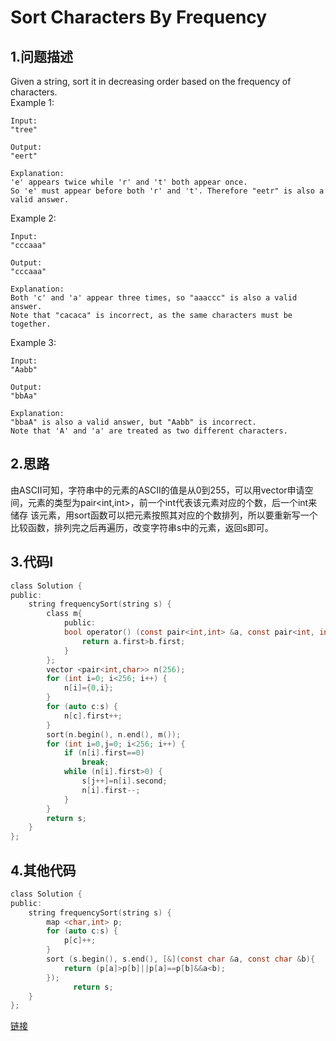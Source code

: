 Sort Characters By Frequency
===

1.问题描述
---

Given a string, sort it in decreasing order based on the frequency of characters.<br>
Example 1: 

```
Input:
"tree"

Output:
"eert"

Explanation:
'e' appears twice while 'r' and 't' both appear once.
So 'e' must appear before both 'r' and 't'. Therefore "eetr" is also a valid answer.
```

Example 2: 

```
Input:
"cccaaa"

Output:
"cccaaa"

Explanation:
Both 'c' and 'a' appear three times, so "aaaccc" is also a valid answer.
Note that "cacaca" is incorrect, as the same characters must be together.
```

Example 3: 

```
Input:
"Aabb"

Output:
"bbAa"

Explanation:
"bbaA" is also a valid answer, but "Aabb" is incorrect.
Note that 'A' and 'a' are treated as two different characters.
```

2.思路
---

由ASCII可知，字符串中的元素的ASCII的值是从0到255，可以用vector申请空间，元素的类型为pair<int,int>，前一个int代表该元素对应的个数，后一个int来储存
该元素，用sort函数可以把元素按照其对应的个数排列，所以要重新写一个比较函数，排列完之后再遍历，改变字符串s中的元素，返回s即可。

3.代码I
---

```c
class Solution {
public:
    string frequencySort(string s) {
        class m{
            public:
            bool operator() (const pair<int,int> &a, const pair<int, int> & b) {
                return a.first>b.first;
            }
        };
        vector <pair<int,char>> n(256);
        for (int i=0; i<256; i++) {
            n[i]={0,i};
        }
        for (auto c:s) {
            n[c].first++;
        }
        sort(n.begin(), n.end(), m());
        for (int i=0,j=0; i<256; i++) {
            if (n[i].first==0) 
                break;
            while (n[i].first>0) {
                s[j++]=n[i].second;
                n[i].first--;
            }
        }
        return s;
    }
};
```

4.其他代码
---

```c
class Solution {
public:
    string frequencySort(string s) { 
        map <char,int> p;
        for (auto c:s) {
            p[c]++;
        }
        sort (s.begin(), s.end(), [&](const char &a, const char &b){
            return (p[a]>p[b]||p[a]==p[b]&&a<b);
        });
              return s;
    }
};
```
[链接](https://www.cnblogs.com/grandyang/p/6231504.html)
